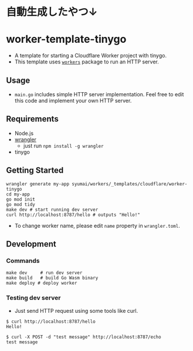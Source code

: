 # 自動生成したやつ↓

# worker-template-tinygo

- A template for starting a Cloudflare Worker project with tinygo.
- This template uses [`workers`](https://github.com/syumai/workers) package to run an HTTP server.

## Usage

- `main.go` includes simple HTTP server implementation. Feel free to edit this code and implement your own HTTP server.

## Requirements

- Node.js
- [wrangler](https://developers.cloudflare.com/workers/wrangler/)
  - just run `npm install -g wrangler`
- tinygo

## Getting Started

```console
wrangler generate my-app syumai/workers/_templates/cloudflare/worker-tinygo
cd my-app
go mod init
go mod tidy
make dev # start running dev server
curl http://localhost:8787/hello # outputs "Hello!"
```

- To change worker name, please edit `name` property in `wrangler.toml`.

## Development

### Commands

```
make dev     # run dev server
make build   # build Go Wasm binary
make deploy # deploy worker
```

### Testing dev server

- Just send HTTP request using some tools like curl.

```
$ curl http://localhost:8787/hello
Hello!
```

```
$ curl -X POST -d "test message" http://localhost:8787/echo
test message
```

